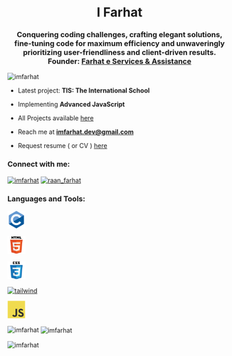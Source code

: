 <h1 align="center">I Farhat</h1>
<h3 align="center">Conquering coding challenges, crafting elegant solutions, fine-tuning code for maximum efficiency and unwaveringly prioritizing user-friendliness and client-driven results. Founder: <a href=https://farhateservices.github.io/fesa/>Farhat e Services & Assistance</a></h3>

<p align="left"> <img src="https://komarev.com/ghpvc/?username=imfarhat&label=Profile%20views&color=0e75b6&style=flat" alt="imfarhat" /> </p>

<!--<p align="left"> <a href="https://github.com/ryo-ma/github-profile-trophy"><img src="https://github-profile-trophy.vercel.app/?username=imfarhat" alt="imfarhat" /></a> </p>-->

- Latest project: **TIS: The International School**

- Implementing **Advanced JavaScript**

- All Projects available [here](https://farhateservices.github.io/fesa/projects.html)

- Reach me at **imfarhat.dev@gmail.com**

- Request resume ( or CV ) [here](https://farhateservices.github.io/fesa/contact.html#SendMessage)

<h3 align="left">Connect with me:</h3>
<p align="left">
<a href="https://linkedin.com/in/imfarhat" target="blank"><img align="center" src="https://raw.githubusercontent.com/rahuldkjain/github-profile-readme-generator/master/src/images/icons/Social/linked-in-alt.svg" alt="imfarhat" height="30" width="40" /></a>
<a href="https://instagram.com/raan_farhat" target="blank"><img align="center" src="https://raw.githubusercontent.com/rahuldkjain/github-profile-readme-generator/master/src/images/icons/Social/instagram.svg" alt="raan_farhat" height="30" width="40" /></a>
</p>

<h3 align="left">Languages and Tools:</h3>
<p align="left"> 

<a href="https://www.cprogramming.com/" target="_blank" rel="noreferrer"> <img src="https://raw.githubusercontent.com/devicons/devicon/master/icons/c/c-original.svg" alt="c" width="40" height="40"/> </a>

<a href="https://www.w3.org/html/" target="_blank" rel="noreferrer"> <img src="https://raw.githubusercontent.com/devicons/devicon/master/icons/html5/html5-original-wordmark.svg" alt="html5" width="40" height="40"/> </a>

<a href="https://www.w3schools.com/css/" target="_blank" rel="noreferrer"> <img src="https://raw.githubusercontent.com/devicons/devicon/master/icons/css3/css3-original-wordmark.svg" alt="css3" width="40" height="40"/> </a>

<p align="left"> <a href="https://tailwindcss.com/" target="_blank" rel="noreferrer"> <img src="https://www.vectorlogo.zone/logos/tailwindcss/tailwindcss-icon.svg" alt="tailwind" width="40" height="40"/> </a> </p>
 
<a href="https://developer.mozilla.org/en-US/docs/Web/JavaScript" target="_blank" rel="noreferrer"> <img src="https://raw.githubusercontent.com/devicons/devicon/master/icons/javascript/javascript-original.svg" alt="javascript" width="40" height="40"/> </a> </p>



<p><img align="left" src="https://github-readme-stats.vercel.app/api/top-langs?username=imfarhat&show_icons=true&locale=en&layout=compact" alt="imfarhat" /></p>

<p>&nbsp;<img align="center" src="https://github-readme-stats.vercel.app/api?username=imfarhat&show_icons=true&locale=en" alt="imfarhat" /></p>

<p><img align="center" src="https://github-readme-streak-stats.herokuapp.com/?user=imfarhat&" alt="imfarhat" /></p>
